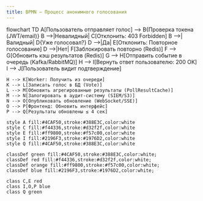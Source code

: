 ```yaml
---
title: BPMN — Процесс анонимного голосования
---
```

flowchart TD
A[Пользователь отправляет голос] --> B{Проверка токена (JWT/email)}
B -->|Невалидный| C[Отклонить: 403 Forbidden]
B -->|Валидный| D{Уже голосовал?}
D -->|Да| E[Отклонить: Повторное голосование]
D -->|Нет| F[Заблокировать повторно (Redis)]
F --> G[Обновить кэш результатов (Redis)]
G --> H[Отправить событие в очередь (Kafka/RabbitMQ)]
H --> I[Вернуть ответ пользователю: 200 OK]
I --> J[Пользователь видит подтверждение]

    H --> K[Worker: Получить из очереди]
    K --> L[Записать голос в БД (Vote)]
    L --> M[Обновить агрегированные результаты (PollResultCache)]
    M --> N[Залогировать в аудит-систему (SIEM/S3)]
    N --> O[Опубликовать обновление (WebSocket/SSE)]
    O --> P[Фронтенд: Обновить интерфейс]
    P --> Q[Результаты обновлены ≤ 4 сек]

    style A fill:#4CAF50,stroke:#388E3C,color:white
    style C fill:#f44336,stroke:#d32f2f,color:white
    style E fill:#ff9800,stroke:#f57c00,color:white
    style I fill:#2196F3,stroke:#1976D2,color:white
    style Q fill:#4CAF50,stroke:#388E3C,color:white

    classDef green fill:#4CAF50,stroke:#388E3C,color:white;
    classDef red fill:#f44336,stroke:#d32f2f,color:white;
    classDef orange fill:#ff9800,stroke:#f57c00,color:white;
    classDef blue fill:#2196F3,stroke:#1976D2,color:white;

    class C,E red
    class I,O,P blue
    class Q green